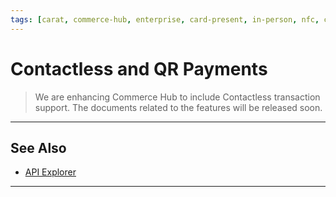 ```yaml
---
tags: [carat, commerce-hub, enterprise, card-present, in-person, nfc, contactless, qr]
---
```


# Contactless and QR Payments

<!-- theme: danger -->
>We are enhancing Commerce Hub to include Contactless transaction support. The documents related to the features will be released soon.

---

## See Also

- [API Explorer](../api/?type=post&path=/payments/v1/charges)

---
